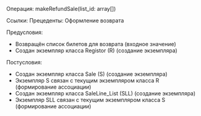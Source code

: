 Операция: makeRefundSale(list_id: array[])

Ссылки: Прецеденты: Оформление возврата

Предусловия:
- Возвращён список билетов для возврата (входное значение)
-	Создан экземпляр класса Registor (R) (создание экземпляра)

Постусловия: 
-	Создан экземпляр класса Sale (S) (создание экземпляра)
-	Экземпляр S связан с текущим экземпляром класса R (формирование ассоциации)
-	Создан экземпляр класса SaleLine_List (SLL) (создание экземпляра)
-	Экземпляр SLL связан с текущим экземпляром класса S (формирование ассоциации)
